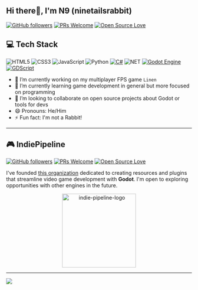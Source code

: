 ## Hi there👋, I'm N9 (ninetailsrabbit)

[![GitHub followers](https://img.shields.io/github/followers/ninetailsrabbit?label=Follow&style=social)](https://github.com/ninetailsrabbit?tab=followers)
[![PRs Welcome](https://img.shields.io/badge/PRs-welcome-brightgreen.svg?style=flat&logo=github)](https://github.com/ninetailsrabbit) 
[![Open Source Love](https://badges.frapsoft.com/os/v2/open-source.svg?v=103)](https://github.com/ninetailsrabbit)

## 💻 Tech Stack
<!-- Badges from https://github.com/Ileriayo/markdown-badges -->
![HTML5](https://img.shields.io/badge/html5-%23E34F26.svg?style=for-the-badge&logo=html5&logoColor=white)
![CSS3](https://img.shields.io/badge/css3-%231572B6.svg?style=for-the-badge&logo=css3&logoColor=white)
![JavaScript](https://img.shields.io/badge/javascript-%23323330.svg?style=for-the-badge&logo=javascript&logoColor=%23F7DF1E)
![Python](https://img.shields.io/badge/python-3670A0?style=for-the-badge&logo=python&logoColor=ffdd54)
[![C#](https://img.shields.io/badge/c%23-%23239120.svg?style=for-the-badge&logo=c-sharp&logoColor=white&logoSize=auto)](https://docs.godotengine.org/en/stable/tutorials/scripting/c_sharp/index.html)
![NET](https://img.shields.io/badge/%23-c?style=for-the-badge&logo=dotnet&logoSize=auto&color=%23512BD4)
[![Godot Engine](https://img.shields.io/badge/GODOT-%23FFFFFF.svg?style=for-the-badge&logo=godot-engine)](https://godotengine.org)
[![GDScript](https://img.shields.io/badge/GDScript-5e5086?style=for-the-badge)](https://docs.godotengine.org/es/4.x/tutorials/scripting/gdscript/gdscript_basics.html)

- 🔭 I’m currently working on my multiplayer FPS game `Linen`
- 🌱 I’m currently learning game development in general but more focused on programming
- 👯 I’m looking to collaborate on open source projects about Godot or tools for devs
- 😄 Pronouns: He/Him
- ⚡ Fun fact: I'm not a Rabbit!

- - -

## 🎮 IndiePipeline
[![GitHub followers](https://img.shields.io/github/followers/indie-pipeline?label=Follow&style=social)](https://github.com/indie-pipeline?tab=followers)
[![PRs Welcome](https://img.shields.io/badge/PRs-welcome-brightgreen.svg?style=flat&logo=github)](https://github.com/indie-pipeline) 
[![Open Source Love](https://badges.frapsoft.com/os/v2/open-source.svg?v=103)](https://github.com/indie-pipeline)

I've founded [this organization](https://github.com/Indie-Pipeline) dedicated to creating resources and plugins that streamline video game development with **Godot**. I'm open to exploring opportunities with other engines in the future.

<div align="center">
  <img src="https://avatars.githubusercontent.com/u/183589340" alt="indie-pipeline-logo" width="200"/>
</div>

- - -
<!-- GitHub stats from https://github.com/anuraghazra/github-readme-stats -->
![](https://github-readme-stats.vercel.app/api?username=ninetailsrabbit&theme=gruvbox_light&hide_border=false&include_all_commits=true&count_private=true)<br/>

